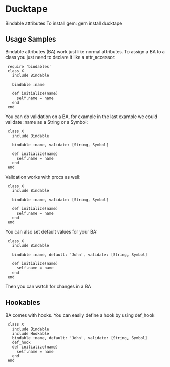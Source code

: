 Ducktape
=========

Bindable attributes
To install gem:
gem install ducktape

Usage Samples
-------------

Bindable attributes (BA) work just like normal attributes. To assign a BA to a class you just need to declare it like a attr_accessor:

     require 'bindables'
     class X
       include Bindable

       bindable :name

       def initialize(name)
         self.name = name
       end
     end

You can do validation on a BA, for example in the last example we could validate :name as a String or a Symbol:

     class X
       include Bindable
       
       bindable :name, validate: [String, Symbol]
       
       def initialize(name)
         self.name = name
       end
     end

Validation works with procs as well:

     class X
       include Bindable
     
       bindable :name, validate: [String, Symbol]
     
       def initialize(name)
         self.name = name
       end
     end

You can also set default values for your BA:


     class X
       include Bindable
     
       bindable :name, default: 'John', validate: [String, Symbol]
     
       def initialize(name)
         self.name = name
       end
     end
     

Then you can watch for changes in a BA



Hookables
---------

BA comes with hooks. You can easily define a hook by using def_hook

     class X
       include Bindable
       include Hookable
       bindable :name, default: 'John', validate: [String, Symbol]
       def_hook
       def initialize(name)
         self.name = name
       end
     end

    